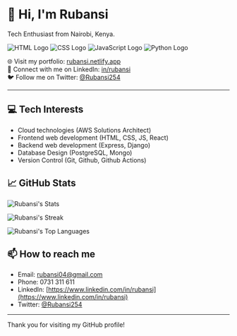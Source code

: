 # 👋 Hi, I'm Rubansi

Tech Enthusiast from Nairobi, Kenya.

<img src="https://img.shields.io/badge/HTML-E34F26?style=flat-square&logo=html5&logoColor=white" alt="HTML Logo" /> <img src="https://img.shields.io/badge/CSS-1572B6?style=flat-square&logo=css3&logoColor=white" alt="CSS Logo" />
<img src="https://img.shields.io/badge/JavaScript-F7DF1E?style=flat-square&logo=javascript&logoColor=black" alt="JavaScript Logo" />
<img src="https://img.shields.io/badge/Python-FFD43B?style=flat-square&logo=python&logoColor=blue" alt="Python Logo" />

🌐 Visit my portfolio: [rubansi.netlify.app](https://rubansi.netlify.app)  
🔗 Connect with me on LinkedIn: [in/rubansi](https://www.linkedin.com/in/rubansi)  
🐦 Follow me on Twitter: [@Rubansi254](https://twitter.com/Rubansi254)



---
## 💻 Tech Interests

- Cloud technologies (AWS Solutions Architect)  
- Frontend web development (HTML, CSS, JS, React)  
- Backend web development (Express, Django)
- Database Design (PostgreSQL, Mongo)
- Version Control (Git, Github, Github Actions)


## 📈 GitHub Stats

![Rubansi's Stats](https://github-readme-stats.vercel.app/api?username=Rubansi&theme=vue-dark&show_icons=true&hide_border=true&count_private=true)

![Rubansi's Streak](https://github-readme-streak-stats.herokuapp.com/?user=Rubansi&theme=vue-dark&hide_border=true)

![Rubansi's Top Languages](https://github-readme-stats.vercel.app/api/top-langs/?username=Rubansi&theme=vue-dark&show_icons=true&hide_border=true&layout=compact)


## 📫 How to reach me

- Email: rubansi04@gmail.com
- Phone: 0731 311 611  
- LinkedIn: [https://www.linkedin.com/in/rubansi](https://www.linkedin.com/in/rubansi)  
- Twitter: [@Rubansi254](https://twitter.com/Rubansi254)

---

Thank you for visiting my GitHub profile!

